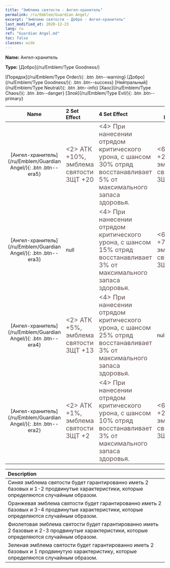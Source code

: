 ```yaml
---
title: "Эмблема святости - Ангел-хранитель"
permalink: /ru/Emblem/Guardian Angel/
excerpt: "Эмблема святости - Добро - Ангел-хранитель"
last_modified_at: 2020-12-23
lang: ru
ref: "Guardian Angel.md"
toc: false
classes: wide
---
```


 **Name:** Ангел-хранитель

 **Type:** [Добро](/ru/Emblem/Type Goodness/)

  [Порядок](/ru/Emblem/Type Order/){: .btn .btn--warning}   [Добро](/ru/Emblem/Type Goodness/){: .btn .btn--success}   [Нейтральный](/ru/Emblem/Type Neutral/){: .btn .btn--info}   [Хаос](/ru/Emblem/Type Chaos/){: .btn .btn--danger}   [Злой](/ru/Emblem/Type Evil/){: .btn .btn--primary} 

  |         Name            |    2 Set Effect    |   4 Set Effect   | 6 Set Effect   | 
  |:-----------------------:|:-------------------|:-----------------|----------------| 
  | [Ангел-хранитель](/ru/Emblem/Guardian Angel/){: .btn .btn--era5} | <span style="color: #645252;font-size:20px">&lt;2&gt; АТК +10%, эмблема святости ЗЩТ +20</span> | <span style="color: #645252;font-size:20px">&lt;4&gt; При нанесении отрядом критического урона, с шансом 30% отряд восстанавливает 5% от максимального запаса здоровья.</span> | <span style="color: #645252;font-size:20px">&lt;6&gt; АТК +20%, эмблема святости ЗЩТ +55</span> | 
  | [Ангел-хранитель](/ru/Emblem/Guardian Angel/){: .btn .btn--era3} | null | <span style="color: #645252;font-size:20px">&lt;4&gt; При нанесении отрядом критического урона, с шансом 15% отряд восстанавливает 3% от максимального запаса здоровья.</span> | <span style="color: #645252;font-size:20px">&lt;6&gt; АТК +7%, эмблема святости ЗЩТ +16</span> | 
  | [Ангел-хранитель](/ru/Emblem/Guardian Angel/){: .btn .btn--era4} | <span style="color: #645252;font-size:20px">&lt;2&gt; АТК +5%, эмблема святости ЗЩТ +13</span> | <span style="color: #645252;font-size:20px">&lt;4&gt; При нанесении отрядом критического урона, с шансом 25% отряд восстанавливает 3% от максимального запаса здоровья.</span> | null | 
  | [Ангел-хранитель](/ru/Emblem/Guardian Angel/){: .btn .btn--era2} | <span style="color: #645252;font-size:20px">&lt;2&gt; АТК +1%, эмблема святости ЗЩТ +2</span> | <span style="color: #645252;font-size:20px">&lt;4&gt; При нанесении отрядом критического урона, с шансом 10% отряд восстанавливает 3% от максимального запаса здоровья.</span> | <span style="color: #645252;font-size:20px">&lt;6&gt; АТК +2%, эмблема святости ЗЩТ +6</span> | 

  |         Description            | 
  |:-------------------------------|
  | Синяя эмблема святости будет гарантированно иметь 2 базовых и 1-2 продвинутые характеристики, которые определяются случайным образом. |
  | Оранжевая эмблема святости будет гарантированно иметь 2 базовых и 3-4 продвинутые характеристики, которые определяются случайным образом. |
  | Фиолетовая эмблема святости будет гарантированно иметь 2 базовые и 2-3 продвинутые характеристики, которые определяются случайным образом. |
  | Зеленая эмблема святости будет гарантированно иметь 2 базовых и 1 продвинутую характеристику, которые определяются случайным образом. |
